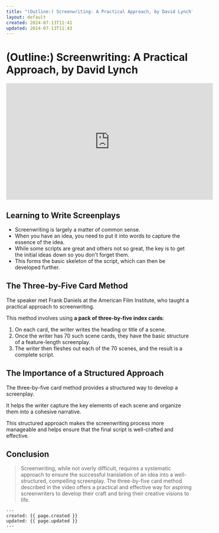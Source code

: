 ```yaml
---
title: "(Outline:) Screenwriting: A Practical Approach, by David Lynch"
layout: default
created: 2024-07-13T11:41
updated: 2024-07-13T11:43
---
```


# (Outline:) Screenwriting: A Practical Approach, by David Lynch

<iframe width="560" height="315" src="https://www.youtube.com/embed/yngWNmouhP0?si=8yGy0rTMIkwGSmae" title="YouTube video player" frameborder="0" allow="accelerometer; autoplay; clipboard-write; encrypted-media; gyroscope; picture-in-picture; web-share" referrerpolicy="strict-origin-when-cross-origin" allowfullscreen></iframe>


## Learning to Write Screenplays

* Screenwriting is largely a matter of common sense.
* When you have an idea, you need to put it into words to capture the essence of the idea.
* While some scripts are great and others not so great, the key is to get the initial ideas down so you don't forget them.
* This forms the basic skeleton of the script, which can then be developed further.


## The Three-by-Five Card Method

The speaker met Frank Daniels at the American Film Institute, who taught a practical approach to screenwriting.

This method involves using **a pack of three-by-five index cards**:

1. On each card, the writer writes the heading or title of a scene.
2. Once the writer has 70 such scene cards, they have the basic structure of a feature-length screenplay.
3. The writer then fleshes out each of the 70 scenes, and the result is a complete script.


## The Importance of a Structured Approach

The three-by-five card method provides a structured way to develop a screenplay.

It helps the writer capture the key elements of each scene and organize them into a cohesive narrative.

This structured approach makes the screenwriting process more manageable and helps ensure that the final script is well-crafted and effective.


## Conclusion

> Screenwriting, while not overly difficult, requires a systematic approach to ensure the successful translation of an idea into a well-structured, compelling screenplay. The three-by-five card method described in the video offers a practical and effective way for aspiring screenwriters to develop their craft and bring their creative visions to life.


```
---
created: {{ page.created }}
updated: {{ page.updated }}
---
```
